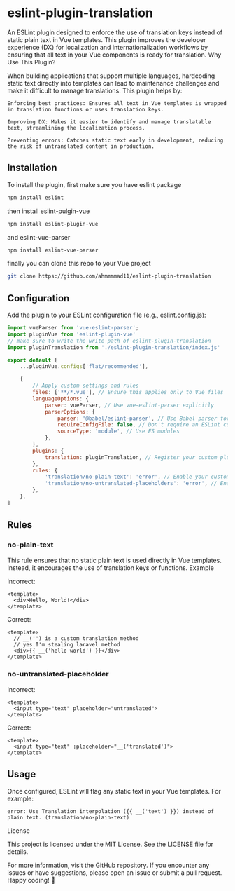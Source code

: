 # eslint-plugin-translation

An ESLint plugin designed to enforce the use of translation keys instead of static plain text in Vue templates. This plugin improves the developer experience (DX) for localization and internationalization workflows by ensuring that all text in your Vue components is ready for translation.
Why Use This Plugin?

When building applications that support multiple languages, hardcoding static text directly into templates can lead to maintenance challenges and make it difficult to manage translations. This plugin helps by:

    Enforcing best practices: Ensures all text in Vue templates is wrapped in translation functions or uses translation keys.

    Improving DX: Makes it easier to identify and manage translatable text, streamlining the localization process.

    Preventing errors: Catches static text early in development, reducing the risk of untranslated content in production.

## Installation

To install the plugin, first make sure you have eslint package

``` bash
npm install eslint
```

then install eslint-pulgin-vue
``` bash
npm install eslint-plugin-vue
```

and eslint-vue-parser
``` bash
npm install eslint-vue-parser
```

finally you can clone this repo to your Vue project

``` bash
git clone https://github.com/ahmmmmad11/eslint-plugin-translation
```


## Configuration

Add the plugin to your ESLint configuration file (e.g., eslint.config.js):

``` js
import vueParser from 'vue-eslint-parser';
import pluginVue from 'eslint-plugin-vue'
// make sure to write the write path of eslint-plugin-translation
import pluginTranslation from './eslint-plugin-translation/index.js'

export default [
    ...pluginVue.configs['flat/recommended'],

    {
        // Apply custom settings and rules
        files: ['**/*.vue'], // Ensure this applies only to Vue files
        languageOptions: {
            parser: vueParser, // Use vue-eslint-parser explicitly
            parserOptions: {
                parser: '@babel/eslint-parser', // Use Babel parser for script blocks
                requireConfigFile: false, // Don't require an ESLint config file
                sourceType: 'module', // Use ES modules
            },
        },
        plugins: {
            translation: pluginTranslation, // Register your custom plugin
        },
        rules: {
            'translation/no-plain-text': 'error', // Enable your custom rule
            'translation/no-untranslated-placeholders': 'error', // Enable your custom rule
        },
    },
]

```

## Rules
### no-plain-text

This rule ensures that no static plain text is used directly in Vue templates. Instead, it encourages the use of translation keys or functions.
Example

Incorrect:

``` vue
<template>
  <div>Hello, World!</div>
</template>
```

Correct:

``` vue
<template>
  // __('') is a custom translation method
  // yes I'm stealing laravel method 
  <div>{{ __('hello world') }}</div>
</template>
```

### no-untranslated-placeholder

Incorrect:

``` vue
<template>
  <input type="text" placeholder="untranslated">
</template>
```

Correct:

``` vue
<template>
  <input type="text" :placeholder="__('translated')">
</template>
```

## Usage

Once configured, ESLint will flag any static text in your Vue templates. For example:

```
error: Use Translation interpolation ({{ __('text') }}) instead of plain text. (translation/no-plain-text)
```


License

This project is licensed under the MIT License. See the LICENSE file for details.

For more information, visit the GitHub repository. If you encounter any issues or have suggestions, please open an issue or submit a pull request. Happy coding! 🚀
